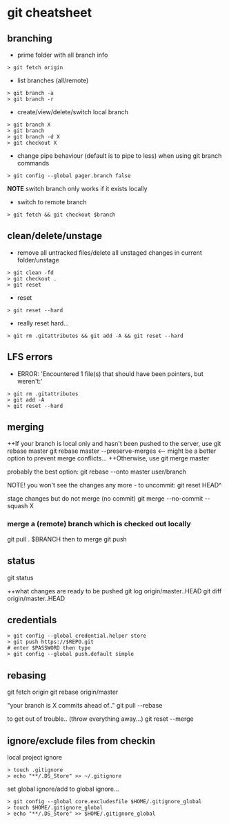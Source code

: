 # git cheatsheet

## branching

- prime folder with all branch info

```console
> git fetch origin
```

- list branches (all/remote)

```console
> git branch -a
> git branch -r
```

- create/view/delete/switch local branch

```console
> git branch X
> git branch
> git branch -d X
> git checkout X
```

- change pipe behaviour (default is to pipe to less) when using git branch commands

```console
> git config --global pager.branch false
```

**NOTE** switch branch only works if it exists locally

- switch to remote branch

```console
> git fetch && git checkout $branch
```

## clean/delete/unstage

- remove all untracked files/delete all unstaged changes in current folder/unstage

```console
> git clean -fd
> git checkout .
> git reset
```

- reset

```console
> git reset --hard
```

- really reset hard...

```console
> git rm .gitattributes && git add -A && git reset --hard
```

## LFS errors

- ERROR: 'Encountered 1 file(s) that should have been pointers, but weren't:'

```console
> git rm .gitattributes
> git add -A
> git reset --hard
```

## merging

++If your branch is local only and hasn't been pushed to the server, use
git rebase master
git rebase master --preserve-merges <-- might be a better option to prevent merge conflicts...
++Otherwise, use
git merge master

probably the best option:
git rebase --onto master user/branch

NOTE! you won't see the changes any more - to uncommit: git reset HEAD^

stage changes but do not merge (no commit)
git merge --no-commit --squash X

### merge a (remote) branch which is checked out locally

git pull . $BRANCH
then to merge
git push

## status

git status

++what changes are ready to be pushed
git log origin/master..HEAD
git diff origin/master..HEAD

## credentials

```console
> git config --global credential.helper store
> git push https://$REPO.git
# enter $PASSWORD then type
> git config --global push.default simple
```

## rebasing

git fetch origin
git rebase origin/master

"your branch is X commits ahead of.."
git pull --rebase

to get out of trouble.. (throw everything away...)
git reset --merge

## ignore/exclude files from checkin

local project ignore

```console
> touch .gitignore
> echo "**/.DS_Store" >> ~/.gitignore
```

set global ignore/add to global ignore...

```console
> git config --global core.excludesfile $HOME/.gitignore_global
> touch $HOME/.gitignore_global
> echo "**/.DS_Store" >> $HOME/.gitignore_global
```
